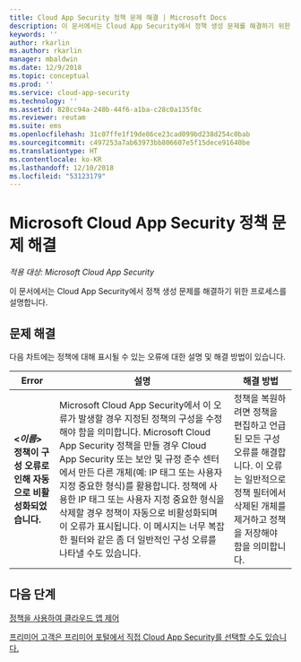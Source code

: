 ```yaml
---
title: Cloud App Security 정책 문제 해결 | Microsoft Docs
description: 이 문서에서는 Cloud App Security에서 정책 생성 문제를 해결하기 위한 프로세스를 설명합니다.
keywords: ''
author: rkarlin
ms.author: rkarlin
manager: mbaldwin
ms.date: 12/9/2018
ms.topic: conceptual
ms.prod: ''
ms.service: cloud-app-security
ms.technology: ''
ms.assetid: 828cc94a-248b-44f6-a1ba-c28c0a135f8c
ms.reviewer: reutam
ms.suite: ems
ms.openlocfilehash: 31c07ffe1f19de86ce23cad099bd238d254c0bab
ms.sourcegitcommit: c497253a7ab63973bb806607e5f15dece91640be
ms.translationtype: HT
ms.contentlocale: ko-KR
ms.lasthandoff: 12/10/2018
ms.locfileid: "53123179"
---
```

# <a name="troubleshooting-microsoft-cloud-app-security-policies"></a>Microsoft Cloud App Security 정책 문제 해결

*적용 대상: Microsoft Cloud App Security*

이 문서에서는 Cloud App Security에서 정책 생성 문제를 해결하기 위한 프로세스를 설명합니다.

## <a name="troubleshooting"></a>문제 해결

다음 차트에는 정책에 대해 표시될 수 있는 오류에 대한 설명 및 해결 방법이 있습니다.

|Error|설명|해결 방법|
|----|----|----|
| **<*이름*> 정책이 구성 오류로 인해 자동으로 비활성화되었습니다.**|Microsoft Cloud App Security에서 이 오류가 발생할 경우 지정된 정책의 구성을 수정해야 함을 의미합니다. Microsoft Cloud App Security 정책을 만들 경우 Cloud App Security 또는 보안 및 규정 준수 센터에서 만든 다른 개체(예: IP 태그 또는 사용자 지정 중요한 형식)를 활용합니다. 정책에 사용한 IP 태그 또는 사용자 지정 중요한 형식을 삭제할 경우 정책이 자동으로 비활성화되며 이 오류가 표시됩니다. 이 메시지는 너무 복잡한 필터와 같은 좀 더 일반적인 구성 오류를 나타낼 수도 있습니다. |정책을 복원하려면 정책을 편집하고 언급된 모든 구성 오류를 해결합니다. 이 오류는 일반적으로 정책 필터에서 삭제된 개체를 제거하고 정책을 저장해야 함을 의미합니다.|

## <a name="next-steps"></a>다음 단계

[정책을 사용하여 클라우드 앱 제어](control-cloud-apps-with-policies.md)

[프리미어 고객은 프리미어 포털에서 직접 Cloud App Security를 선택할 수도 있습니다.](https://premier.microsoft.com/)

